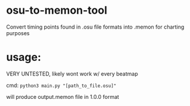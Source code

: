 # osu-to-memon-tool
Convert timing points found in .osu file formats into .memon for charting purposes

# usage:
VERY UNTESTED, likely wont work w/ every beatmap

cmd: `python3 main.py "[path_to_file.osu]"`

will produce output.memon file in 1.0.0 format

